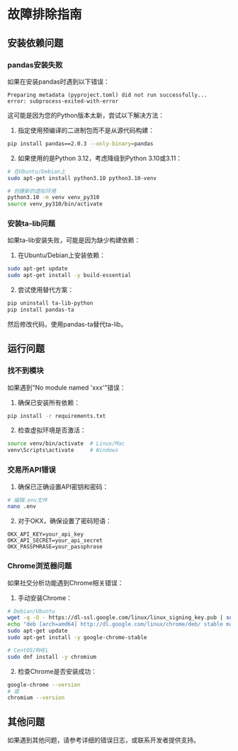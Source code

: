 # 故障排除指南

## 安装依赖问题

### pandas安装失败

如果在安装pandas时遇到以下错误：

```
Preparing metadata (pyproject.toml) did not run successfully...
error: subprocess-exited-with-error
```

这可能是因为您的Python版本太新，尝试以下解决方法：

1. 指定使用预编译的二进制包而不是从源代码构建：

```bash
pip install pandas==2.0.3 --only-binary=pandas
```

2. 如果使用的是Python 3.12，考虑降级到Python 3.10或3.11：

```bash
# 在Ubuntu/Debian上
sudo apt-get install python3.10 python3.10-venv

# 创建新的虚拟环境
python3.10 -m venv venv_py310
source venv_py310/bin/activate
```

### 安装ta-lib问题

如果ta-lib安装失败，可能是因为缺少构建依赖：

1. 在Ubuntu/Debian上安装依赖：

```bash
sudo apt-get update
sudo apt-get install -y build-essential
```

2. 尝试使用替代方案：

```bash
pip uninstall ta-lib-python
pip install pandas-ta
```

然后修改代码，使用pandas-ta替代ta-lib。

## 运行问题

### 找不到模块

如果遇到"No module named 'xxx'"错误：

1. 确保已安装所有依赖：

```bash
pip install -r requirements.txt
```

2. 检查虚拟环境是否激活：

```bash
source venv/bin/activate  # Linux/Mac
venv\Scripts\activate     # Windows
```

### 交易所API错误

1. 确保已正确设置API密钥和密码：

```bash
# 编辑.env文件
nano .env
```

2. 对于OKX，确保设置了密码短语：

```
OKX_API_KEY=your_api_key
OKX_API_SECRET=your_api_secret
OKX_PASSPHRASE=your_passphrase
```

### Chrome浏览器问题

如果社交分析功能遇到Chrome相关错误：

1. 手动安装Chrome：

```bash
# Debian/Ubuntu
wget -q -O - https://dl-ssl.google.com/linux/linux_signing_key.pub | sudo apt-key add -
echo "deb [arch=amd64] http://dl.google.com/linux/chrome/deb/ stable main" | sudo tee /etc/apt/sources.list.d/google-chrome.list
sudo apt-get update
sudo apt-get install -y google-chrome-stable

# CentOS/RHEL
sudo dnf install -y chromium
```

2. 检查Chrome是否安装成功：

```bash
google-chrome --version
# 或
chromium --version
```

## 其他问题

如果遇到其他问题，请参考详细的错误日志，或联系开发者提供支持。 